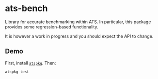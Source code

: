 # ats-bench

Library for accurate benchmarking within ATS. In particular, this package
provides some regression-based functionality.

It is however a work in progress and you should expect the API to change.

## Demo

First, install [`atspkg`](https://github.com/vmchale/atspkg/tree/master/ats-pkg). Then:

```bash
atspkg test
```
